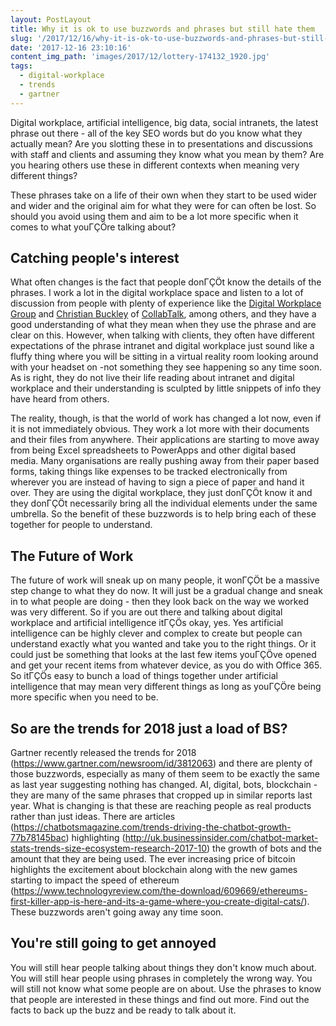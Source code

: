 ```yaml
---
layout: PostLayout
title: Why it is ok to use buzzwords and phrases but still hate them
slug: '/2017/12/16/why-it-is-ok-to-use-buzzwords-and-phrases-but-still-hate-them'
date: '2017-12-16 23:10:16'
content_img_path: 'images/2017/12/lottery-174132_1920.jpg'
tags:
  - digital-workplace
  - trends
  - gartner
---
```


Digital workplace, artificial intelligence, big data, social intranets, the latest phrase out there - all of the key SEO words but do you know what they actually mean? Are you slotting these in to presentations and discussions with staff and clients and assuming they know what you mean by them? Are you hearing others use these in different contexts when meaning very different things?

These phrases take on a life of their own when they start to be used wider and wider and the original aim for what they were for can often be lost. So should you avoid using them and aim to be a lot more specific when it comes to what youΓÇÖre talking about?

## Catching people's interest

What often changes is the fact that people donΓÇÖt know the details of the phrases. I work a lot in the digital workplace space and listen to a lot of discussion from people with plenty of experience like the [Digital Workplace Group](https://digitalworkplacegroup.com) and [Christian Buckley](https://twitter.com/buckleyplanet) of [CollabTalk](https://collabtalk.com/), among others, and they have a good understanding of what they mean when they use the phrase and are clear on this. However, when talking with clients, they often have different expectations of the phrase intranet and digital workplace just sound like a fluffy thing where you will be sitting in a virtual reality room looking around with your headset on -not something they see happening so any time soon. As is right, they do not live their life reading about intranet and digital workplace and their understanding is sculpted by little snippets of info they have heard from others.

The reality, though, is that the world of work has changed a lot now, even if it is not immediately obvious. They work a lot more with their documents and their files from anywhere. Their applications are starting to move away from being Excel spreadsheets to PowerApps and other digital based media. Many organisations are really pushing away from their paper based forms, taking things like expenses to be tracked electronically from wherever you are instead of having to sign a piece of paper and hand it over. They are using the digital workplace, they just donΓÇÖt know it and they donΓÇÖt necessarily bring all the individual elements under the same umbrella. So the benefit of these buzzwords is to help bring each of these together for people to understand.

## The Future of Work

The future of work will sneak up on many people, it wonΓÇÖt be a massive step change to what they do now. It will just be a gradual change and sneak in to what people are doing - then they look back on the way we worked was very different. So if you are out there and talking about digital workplace and artificial intelligence itΓÇÖs okay, yes. Yes artificial intelligence can be highly clever and complex to create but people can understand exactly what you wanted and take you to the right things. Or it could just be something that looks at the last few items youΓÇÖve opened and get your recent items from whatever device, as you do with Office 365. So itΓÇÖs easy to bunch a load of things together under artificial intelligence that may mean very different things as long as youΓÇÖre being more specific when you need to be.

## So are the trends for 2018 just a load of BS?

Gartner recently released the trends for 2018 (https://www.gartner.com/newsroom/id/3812063) and there are plenty of those buzzwords, especially as many of them seem to be exactly the same as last year suggesting nothing has changed. AI, digital, bots, blockchain - they are many of the same phrases that cropped up in similar reports last year. What is changing is that these are reaching people as real products rather than just ideas. There are articles (https://chatbotsmagazine.com/trends-driving-the-chatbot-growth-77b78145bac) highlighting (http://uk.businessinsider.com/chatbot-market-stats-trends-size-ecosystem-research-2017-10) the growth of bots and the amount that they are being used. The ever increasing price of bitcoin highlights the excitement about blockchain along with the new games starting to impact the speed of ethereum (https://www.technologyreview.com/the-download/609669/ethereums-first-killer-app-is-here-and-its-a-game-where-you-create-digital-cats/). These buzzwords aren't going away any time soon.

## You're still going to get annoyed

You will still hear people talking about things they don't know much about. You will still hear people using phrases in completely the wrong way. You will still not know what some people are on about. Use the phrases to know that people are interested in these things and find out more. Find out the facts to back up the buzz and be ready to talk about it.
